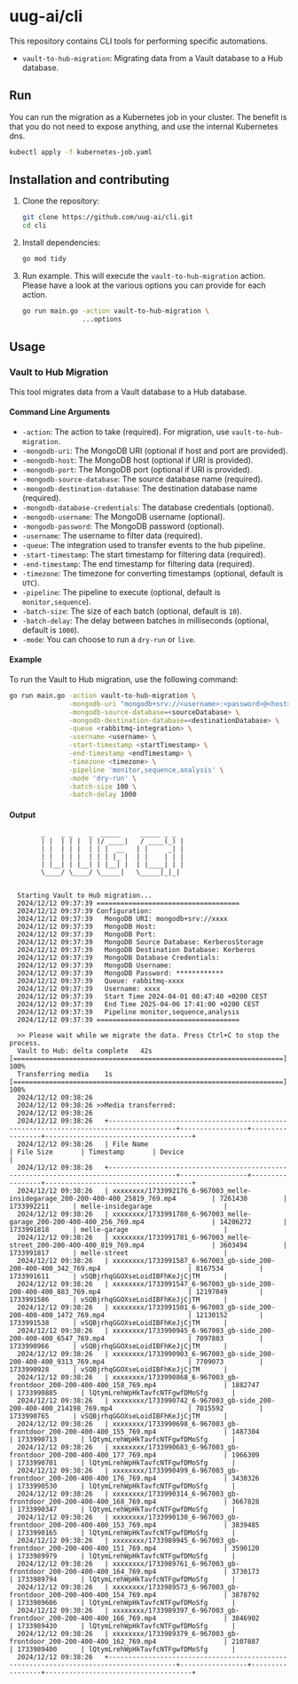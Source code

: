 # uug-ai/cli

This repository contains CLI tools for performing specific automations.

- `vault-to-hub-migration`: Migrating data from a Vault database to a Hub database.

## Run

You can run the migration as a Kubernetes job in your cluster. The benefit is that you do not need to expose anything, and use the internal Kubernetes dns.

```sh
kubectl apply -f kubernetes-job.yaml
```

## Installation and contributing

1. Clone the repository:

   ```sh
   git clone https://github.com/uug-ai/cli.git
   cd cli
   ```

2. Install dependencies:

   ```sh
   go mod tidy
   ```

3. Run example. This will execute the `vault-to-hub-migration` action. Please have a look at the various options you can provide for each action.

   ```sh
   go run main.go -action vault-to-hub-migration \
                  ...options
   ```

## Usage

### Vault to Hub Migration

This tool migrates data from a Vault database to a Hub database.

#### Command Line Arguments

- `-action`: The action to take (required). For migration, use `vault-to-hub-migration`.
- `-mongodb-uri`: The MongoDB URI (optional if host and port are provided).
- `-mongodb-host`: The MongoDB host (optional if URI is provided).
- `-mongodb-port`: The MongoDB port (optional if URI is provided).
- `-mongodb-source-database`: The source database name (required).
- `-mongodb-destination-database`: The destination database name (required).
- `-mongodb-database-credentials`: The database credentials (optional).
- `-mongodb-username`: The MongoDB username (optional).
- `-mongodb-password`: The MongoDB password (optional).
- `-username`: The username to filter data (required).
- `-queue`: The integration used to transfer events to the hub pipeline.
- `-start-timestamp`: The start timestamp for filtering data (required).
- `-end-timestamp`: The end timestamp for filtering data (required).
- `-timezone`: The timezone for converting timestamps (optional, default is `UTC`).
- `-pipeline`: The pipeline to execute (optional, default is `monitor,sequence`).
- `-batch-size`: The size of each batch (optional, default is `10`).
- `-batch-delay`: The delay between batches in milliseconds (optional, default is `1000`).
- `-mode`: You can choose to run a `dry-run` or `live`.

#### Example

To run the Vault to Hub migration, use the following command:

```sh
go run main.go -action vault-to-hub-migration \
               -mongodb-uri "mongodb+srv://<username>:<password>@<host>/<database>?retryWrites=true&w=majority&appName=<appName>" \
               -mongodb-source-database=<sourceDatabase> \
               -mongodb-destination-database=<destinationDatabase> \
               -queue <rabbitmq-integration> \
               -username <username> \
               -start-timestamp <startTimestamp> \
               -end-timestamp <endTimestamp> \
               -timezone <timezone> \
               -pipeline 'monitor,sequence,analysis' \
               -mode 'dry-run' \
               -batch-size 100 \
               -batch-delay 1000
```

#### Output

            _    _ _    _  _____     _____ _ _
            | |  | | |  | |/ ____|   / ____(_) |
            | |  | | |  | | |  __   | |     _| |
            | |  | | |  | | | |_ |  | |    | | |
            | |__| | |__| | |__| |  | |____| | |
            \____/ \____/ \_____|   \_____|_|_|


      Starting Vault to Hub migration...
      2024/12/12 09:37:39 ====================================
      2024/12/12 09:37:39 Configuration:
      2024/12/12 09:37:39   MongoDB URI: mongodb+srv://xxxx
      2024/12/12 09:37:39   MongoDB Host:
      2024/12/12 09:37:39   MongoDB Port:
      2024/12/12 09:37:39   MongoDB Source Database: KerberosStorage
      2024/12/12 09:37:39   MongoDB Destination Database: Kerberos
      2024/12/12 09:37:39   MongoDB Database Credentials:
      2024/12/12 09:37:39   MongoDB Username:
      2024/12/12 09:37:39   MongoDB Password: ************
      2024/12/12 09:37:39   Queue: rabbitmq-xxxx
      2024/12/12 09:37:39   Username: xxxx
      2024/12/12 09:37:39   Start Time 2024-04-01 08:47:40 +0200 CEST
      2024/12/12 09:37:39   End Time 2025-04-06 17:41:00 +0200 CEST
      2024/12/12 09:37:39   Pipeline monitor,sequence,analysis
      2024/12/12 09:37:39 ====================================

      >> Please wait while we migrate the data. Press Ctrl+C to stop the process.
      Vault to Hub: delta complete   42s [====================================================================] 100%
      Transferring media    1s [====================================================================] 100%
      2024/12/12 09:38:26
      2024/12/12 09:38:26 >>Media transferred:
      2024/12/12 09:38:26
      2024/12/12 09:38:26   +---------------------------------------------------------------------------------------+-----------------+-----------------+-------------------------------------+
      2024/12/12 09:38:26   | File Name                                                                             | File Size       | Timestamp       | Device                              |
      2024/12/12 09:38:26   +---------------------------------------------------------------------------------------+-----------------+-----------------+-------------------------------------+
      2024/12/12 09:38:26   | xxxxxxxx/1733992176_6-967003_melle-insidegarage_200-200-400-400_25819_769.mp4         | 7261430         | 1733992211      | melle-insidegarage                  |
      2024/12/12 09:38:26   | xxxxxxxx/1733991780_6-967003_melle-garage_200-200-400-400_256_769.mp4                 | 14206272        | 1733991818      | melle-garage                        |
      2024/12/12 09:38:26   | xxxxxxxx/1733991781_6-967003_melle-street_200-200-400-400_819_769.mp4                 | 3603494         | 1733991817      | melle-street                        |
      2024/12/12 09:38:26   | xxxxxxxx/1733991587_6-967003_gb-side_200-200-400-400_342_769.mp4                      | 8167534         | 1733991611      | vSQBjrhqGGOXseLoidIBFhKeJjCjTM      |
      2024/12/12 09:38:26   | xxxxxxxx/1733991547_6-967003_gb-side_200-200-400-400_883_769.mp4                      | 12197049        | 1733991586      | vSQBjrhqGGOXseLoidIBFhKeJjCjTM      |
      2024/12/12 09:38:26   | xxxxxxxx/1733991501_6-967003_gb-side_200-200-400-400_1472_769.mp4                     | 12130152        | 1733991538      | vSQBjrhqGGOXseLoidIBFhKeJjCjTM      |
      2024/12/12 09:38:26   | xxxxxxxx/1733990945_6-967003_gb-side_200-200-400-400_6547_769.mp4                     | 7097803         | 1733990966      | vSQBjrhqGGOXseLoidIBFhKeJjCjTM      |
      2024/12/12 09:38:26   | xxxxxxxx/1733990903_6-967003_gb-side_200-200-400-400_9313_769.mp4                     | 7709073         | 1733990928      | vSQBjrhqGGOXseLoidIBFhKeJjCjTM      |
      2024/12/12 09:38:26   | xxxxxxxx/1733990868_6-967003_gb-frontdoor_200-200-400-400_158_769.mp4                 | 1882747         | 1733990885      | lQtymLrehWpHkTavfcNTFgwfDMoSfg      |
      2024/12/12 09:38:26   | xxxxxxxx/1733990742_6-967003_gb-side_200-200-400-400_214198_769.mp4                   | 7015592         | 1733990765      | vSQBjrhqGGOXseLoidIBFhKeJjCjTM      |
      2024/12/12 09:38:26   | xxxxxxxx/1733990698_6-967003_gb-frontdoor_200-200-400-400_155_769.mp4                 | 1487304         | 1733990713      | lQtymLrehWpHkTavfcNTFgwfDMoSfg      |
      2024/12/12 09:38:26   | xxxxxxxx/1733990683_6-967003_gb-frontdoor_200-200-400-400_177_769.mp4                 | 1966309         | 1733990701      | lQtymLrehWpHkTavfcNTFgwfDMoSfg      |
      2024/12/12 09:38:26   | xxxxxxxx/1733990499_6-967003_gb-frontdoor_200-200-400-400_176_769.mp4                 | 3430326         | 1733990530      | lQtymLrehWpHkTavfcNTFgwfDMoSfg      |
      2024/12/12 09:38:26   | xxxxxxxx/1733990314_6-967003_gb-frontdoor_200-200-400-400_168_769.mp4                 | 3667828         | 1733990347      | lQtymLrehWpHkTavfcNTFgwfDMoSfg      |
      2024/12/12 09:38:26   | xxxxxxxx/1733990130_6-967003_gb-frontdoor_200-200-400-400_153_769.mp4                 | 3839485         | 1733990165      | lQtymLrehWpHkTavfcNTFgwfDMoSfg      |
      2024/12/12 09:38:26   | xxxxxxxx/1733989945_6-967003_gb-frontdoor_200-200-400-400_151_769.mp4                 | 3590120         | 1733989979      | lQtymLrehWpHkTavfcNTFgwfDMoSfg      |
      2024/12/12 09:38:26   | xxxxxxxx/1733989761_6-967003_gb-frontdoor_200-200-400-400_164_769.mp4                 | 3730173         | 1733989794      | lQtymLrehWpHkTavfcNTFgwfDMoSfg      |
      2024/12/12 09:38:26   | xxxxxxxx/1733989573_6-967003_gb-frontdoor_200-200-400-400_154_769.mp4                 | 3878792         | 1733989606      | lQtymLrehWpHkTavfcNTFgwfDMoSfg      |
      2024/12/12 09:38:26   | xxxxxxxx/1733989397_6-967003_gb-frontdoor_200-200-400-400_166_769.mp4                 | 3846902         | 1733989430      | lQtymLrehWpHkTavfcNTFgwfDMoSfg      |
      2024/12/12 09:38:26   | xxxxxxxx/1733989379_6-967003_gb-frontdoor_200-200-400-400_162_769.mp4                 | 2107887         | 1733989400      | lQtymLrehWpHkTavfcNTFgwfDMoSfg      |
      2024/12/12 09:38:26   +---------------------------------------------------------------------------------------+-----------------+-----------------+-------------------------------------+
